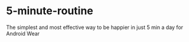 # 5-minute-routine
The simplest and most effective way to be happier in just 5 min a day for Android Wear
